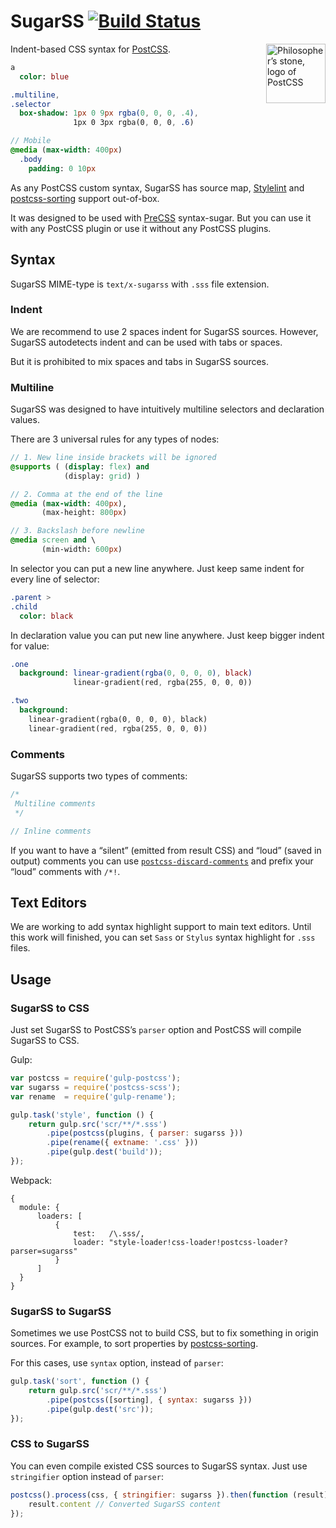 # SugarSS [![Build Status][ci-img]][ci]

<img align="right" width="95" height="95"
     title="Philosopher’s stone, logo of PostCSS"
     src="http://postcss.github.io/postcss/logo.svg">

Indent-based CSS syntax for [PostCSS].

```sass
a
  color: blue

.multiline,
.selector
  box-shadow: 1px 0 9px rgba(0, 0, 0, .4),
              1px 0 3px rgba(0, 0, 0, .6)

// Mobile
@media (max-width: 400px)
  .body
    padding: 0 10px
```

As any PostCSS custom syntax, SugarSS has source map, [Stylelint]
and [postcss-sorting] support out-of-box.

It was designed to be used with [PreCSS] syntax-sugar. But you can use
it with any PostCSS plugin or use it without any PostCSS plugins.

[postcss-sorting]: https://github.com/hudochenkov/postcss-sorting
[Stylelint]:       http://stylelint.io/
[PostCSS]:         https://github.com/postcss/postcss
[PreCSS]:          https://github.com/jonathantneal/precss
[ci-img]:          https://img.shields.io/travis/postcss/sugarss.svg
[ci]:              https://travis-ci.org/postcss/sugarss

## Syntax

SugarSS MIME-type is `text/x-sugarss` with `.sss` file extension.

### Indent

We are recommend to use 2 spaces indent for SugarSS sources. However, SugarSS
autodetects indent and can be used with tabs or spaces.

But it is prohibited to mix spaces and tabs in SugarSS sources.

### Multiline

SugarSS was designed to have intuitively multiline selectors and declaration
values.

There are 3 universal rules for any types of nodes:

```sass
// 1. New line inside brackets will be ignored
@supports ( (display: flex) and
            (display: grid) )

// 2. Comma at the end of the line
@media (max-width: 400px),
       (max-height: 800px)

// 3. Backslash before newline
@media screen and \
       (min-width: 600px)
```

In selector you can put a new line anywhere. Just keep same indent
for every line of selector:

```sass
.parent >
.child
  color: black
```

In declaration value you can put new line anywhere. Just keep bigger indent
for value:

```sass
.one
  background: linear-gradient(rgba(0, 0, 0, 0), black)
              linear-gradient(red, rgba(255, 0, 0, 0))

.two
  background:
    linear-gradient(rgba(0, 0, 0, 0), black)
    linear-gradient(red, rgba(255, 0, 0, 0))
```

### Comments

SugarSS supports two types of comments:

```sass
/*
 Multiline comments
 */

// Inline comments
```

If you want to have a “silent” (emitted from result CSS) and “loud” (saved in output) comments you can use [`postcss-discard-comments`](https://www.npmjs.com/package/postcss-discard-comments) and prefix your “loud” comments with `/*!`.

## Text Editors

We are working to add syntax highlight support to main text editors.
Until this work will finished, you can set `Sass` or `Stylus` syntax highlight
for `.sss` files.

## Usage

### SugarSS to CSS

Just set SugarSS to PostCSS’s `parser` option and PostCSS will compile
SugarSS to CSS.

Gulp:

```js
var postcss = require('gulp-postcss');
var sugarss = require('postcss-scss');
var rename  = require('gulp-rename');

gulp.task('style', function () {
    return gulp.src('scr/**/*.sss')
        .pipe(postcss(plugins, { parser: sugarss }))
        .pipe(rename({ extname: '.css' }))
        .pipe(gulp.dest('build'));
});
```

Webpack:

```
{
  module: {
      loaders: [
          {
              test:   /\.sss/,
              loader: "style-loader!css-loader!postcss-loader?parser=sugarss"
          }
      ]
  }
}
```

### SugarSS to SugarSS

Sometimes we use PostCSS not to build CSS, but to fix something in origin
sources. For example, to sort properties by [postcss-sorting].

For this cases, use `syntax` option, instead of `parser`:

```js
gulp.task('sort', function () {
    return gulp.src('scr/**/*.sss')
        .pipe(postcss([sorting], { syntax: sugarss }))
        .pipe(gulp.dest('src'));
});
```

[postcss-sorting]: https://github.com/hudochenkov/postcss-sorting

### CSS to SugarSS

You can even compile existed CSS sources to SugarSS syntax.
Just use `stringifier` option instead of `parser`:

```js
postcss().process(css, { stringifier: sugarss }).then(function (result) {
    result.content // Converted SugarSS content
});
```
